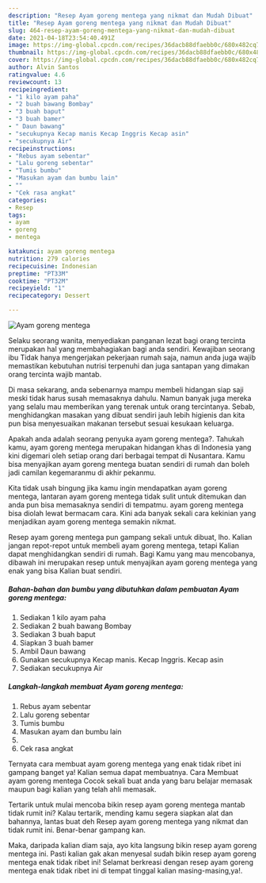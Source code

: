 ```yaml
---
description: "Resep Ayam goreng mentega yang nikmat dan Mudah Dibuat"
title: "Resep Ayam goreng mentega yang nikmat dan Mudah Dibuat"
slug: 464-resep-ayam-goreng-mentega-yang-nikmat-dan-mudah-dibuat
date: 2021-04-18T23:54:40.491Z
image: https://img-global.cpcdn.com/recipes/36dacb88dfaebb0c/680x482cq70/ayam-goreng-mentega-foto-resep-utama.jpg
thumbnail: https://img-global.cpcdn.com/recipes/36dacb88dfaebb0c/680x482cq70/ayam-goreng-mentega-foto-resep-utama.jpg
cover: https://img-global.cpcdn.com/recipes/36dacb88dfaebb0c/680x482cq70/ayam-goreng-mentega-foto-resep-utama.jpg
author: Alvin Santos
ratingvalue: 4.6
reviewcount: 13
recipeingredient:
- "1 kilo ayam paha"
- "2 buah bawang Bombay"
- "3 buah baput"
- "3 buah bamer"
- " Daun bawang"
- "secukupnya Kecap manis Kecap Inggris Kecap asin"
- "secukupnya Air"
recipeinstructions:
- "Rebus ayam sebentar"
- "Lalu goreng sebentar"
- "Tumis bumbu"
- "Masukan ayam dan bumbu lain"
- ""
- "Cek rasa angkat"
categories:
- Resep
tags:
- ayam
- goreng
- mentega

katakunci: ayam goreng mentega 
nutrition: 279 calories
recipecuisine: Indonesian
preptime: "PT33M"
cooktime: "PT32M"
recipeyield: "1"
recipecategory: Dessert

---
```



![Ayam goreng mentega](https://img-global.cpcdn.com/recipes/36dacb88dfaebb0c/680x482cq70/ayam-goreng-mentega-foto-resep-utama.jpg)

Selaku seorang wanita, menyediakan panganan lezat bagi orang tercinta merupakan hal yang membahagiakan bagi anda sendiri. Kewajiban seorang ibu Tidak hanya mengerjakan pekerjaan rumah saja, namun anda juga wajib memastikan kebutuhan nutrisi terpenuhi dan juga santapan yang dimakan orang tercinta wajib mantab.

Di masa  sekarang, anda sebenarnya mampu membeli hidangan siap saji meski tidak harus susah memasaknya dahulu. Namun banyak juga mereka yang selalu mau memberikan yang terenak untuk orang tercintanya. Sebab, menghidangkan masakan yang dibuat sendiri jauh lebih higienis dan kita pun bisa menyesuaikan makanan tersebut sesuai kesukaan keluarga. 



Apakah anda adalah seorang penyuka ayam goreng mentega?. Tahukah kamu, ayam goreng mentega merupakan hidangan khas di Indonesia yang kini digemari oleh setiap orang dari berbagai tempat di Nusantara. Kamu bisa menyajikan ayam goreng mentega buatan sendiri di rumah dan boleh jadi camilan kegemaranmu di akhir pekanmu.

Kita tidak usah bingung jika kamu ingin mendapatkan ayam goreng mentega, lantaran ayam goreng mentega tidak sulit untuk ditemukan dan anda pun bisa memasaknya sendiri di tempatmu. ayam goreng mentega bisa diolah lewat bermacam cara. Kini ada banyak sekali cara kekinian yang menjadikan ayam goreng mentega semakin nikmat.

Resep ayam goreng mentega pun gampang sekali untuk dibuat, lho. Kalian jangan repot-repot untuk membeli ayam goreng mentega, tetapi Kalian dapat menghidangkan sendiri di rumah. Bagi Kamu yang mau mencobanya, dibawah ini merupakan resep untuk menyajikan ayam goreng mentega yang enak yang bisa Kalian buat sendiri.

<!--inarticleads1-->

##### Bahan-bahan dan bumbu yang dibutuhkan dalam pembuatan Ayam goreng mentega:

1. Sediakan 1 kilo ayam paha
1. Sediakan 2 buah bawang Bombay
1. Sediakan 3 buah baput
1. Siapkan 3 buah bamer
1. Ambil  Daun bawang
1. Gunakan secukupnya Kecap manis. Kecap Inggris. Kecap asin
1. Sediakan secukupnya Air




<!--inarticleads2-->

##### Langkah-langkah membuat Ayam goreng mentega:

1. Rebus ayam sebentar
1. Lalu goreng sebentar
1. Tumis bumbu
1. Masukan ayam dan bumbu lain
1. 
1. Cek rasa angkat




Ternyata cara membuat ayam goreng mentega yang enak tidak ribet ini gampang banget ya! Kalian semua dapat membuatnya. Cara Membuat ayam goreng mentega Cocok sekali buat anda yang baru belajar memasak maupun bagi kalian yang telah ahli memasak.

Tertarik untuk mulai mencoba bikin resep ayam goreng mentega mantab tidak rumit ini? Kalau tertarik, mending kamu segera siapkan alat dan bahannya, lantas buat deh Resep ayam goreng mentega yang nikmat dan tidak rumit ini. Benar-benar gampang kan. 

Maka, daripada kalian diam saja, ayo kita langsung bikin resep ayam goreng mentega ini. Pasti kalian gak akan menyesal sudah bikin resep ayam goreng mentega enak tidak ribet ini! Selamat berkreasi dengan resep ayam goreng mentega enak tidak ribet ini di tempat tinggal kalian masing-masing,ya!.

